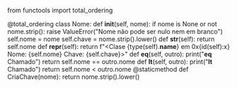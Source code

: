 from functools import total_ordering

@total_ordering
class Nome:
    def __init__(self, nome):
        if nome is None or not nome.strip():
            raise ValueError("Nome não pode ser nulo nem em branco")
        self.nome = nome
        self.chave = nome.strip().lower()
    def __str__(self):
        return self.nome
    def __repr__(self):
        return f"<Clase {type(self).__name__} em 0x{id(self):x} Nome: {self.nome} Chave: {self.chave}>"
    def __eq__(self, outro):
        print("__eq__ Chamado")
        return self.nome == outro.nome
    def __lt__(self, outro):
        print("__lt__ Chamado")
        return self.nome < outro.nome
    @staticmethod
    def CriaChave(nome):
        return nome.strip().lower()
